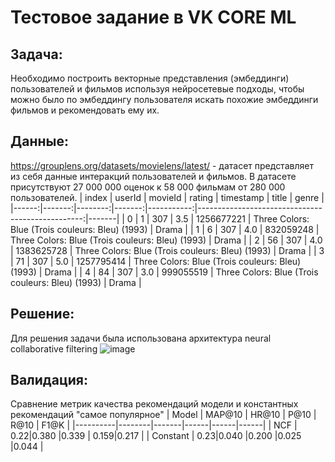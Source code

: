# Тестовое задание в VK CORE ML
## Задача:
Необходимо построить векторные представления (эмбеддинги) пользователей и фильмов используя нейросетевые подходы, чтобы можно было по эмбеддингу пользователя искать похожие эмбеддинги фильмов и рекомендовать ему их.

## Данные:
https://grouplens.org/datasets/movielens/latest/ - 
датасет представляет из себя данные интеракций пользователей и фильмов. В датасете присутствуют 27 000 000 оценок к 58 000 фильмам от 280 000 пользователей.
| index | userId | movieId | rating |  timestamp |                                            title | genre |
|------:|-------:|--------:|-------:|-----------:|-------------------------------------------------:|-------|
|     0 |      1 |     307 |    3.5 | 1256677221 | Three Colors: Blue (Trois couleurs: Bleu) (1993) | Drama |
|     1 |      6 |     307 |    4.0 |  832059248 | Three Colors: Blue (Trois couleurs: Bleu) (1993) | Drama |
|     2 |     56 |     307 |    4.0 | 1383625728 | Three Colors: Blue (Trois couleurs: Bleu) (1993) | Drama |
|     3 |     71 |     307 |    5.0 | 1257795414 | Three Colors: Blue (Trois couleurs: Bleu) (1993) | Drama |
|     4 |     84 |     307 |    3.0 |  999055519 | Three Colors: Blue (Trois couleurs: Bleu) (1993) | Drama |

## Решение:
Для решения задачи была использована архитектура neural collaborative filtering
![image](https://github.com/RustamOper05/vk-test-case/assets/88241357/b3518548-6932-4b98-96c9-fc6e97fd2e72)

## Валидация:
Сравнение метрик качества рекомендаций модели и константных рекомендаций "самое популярное"
| Model    | MAP@10 | HR@10 | P@10 | R@10 | F1@K |
|----------|--------|-------|------|------|------|
| NCF      |    0.22|0.380  |0.339 | 0.159|0.217 |
| Constant |    0.23|0.040  |0.200 |0.025 |0.044 |
